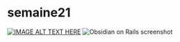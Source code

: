 # semaine21
[![IMAGE ALT TEXT HERE](http://img.youtube.com/vi/oIOmcAtKB5M/0.jpg)](http://www.youtube.com/watch?v=oIOmcAtKB5M)
![Obsidian on Rails screenshot](https://github.com/stilkr/semaine21/blob/master/screenshot.png)
